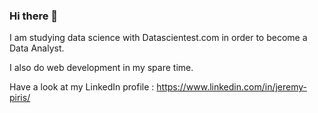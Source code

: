 ### Hi there 👋

I am studying data science with Datascientest.com in order to become a Data Analyst.

I also do web development in my spare time.

Have a look at my LinkedIn profile : https://www.linkedin.com/in/jeremy-piris/

<!--
**JeremyPiris/JeremyPiris** is a ✨ _special_ ✨ repository because its `README.md` (this file) appears on your GitHub profile.

Here are some ideas to get you started:

- 🔭 I’m currently working on ...
- 🌱 I’m currently learning ...
- 👯 I’m looking to collaborate on ...
- 🤔 I’m looking for help with ...
- 💬 Ask me about ...
- 📫 How to reach me: ...
- 😄 Pronouns: ...
- ⚡ Fun fact: ...
-->

